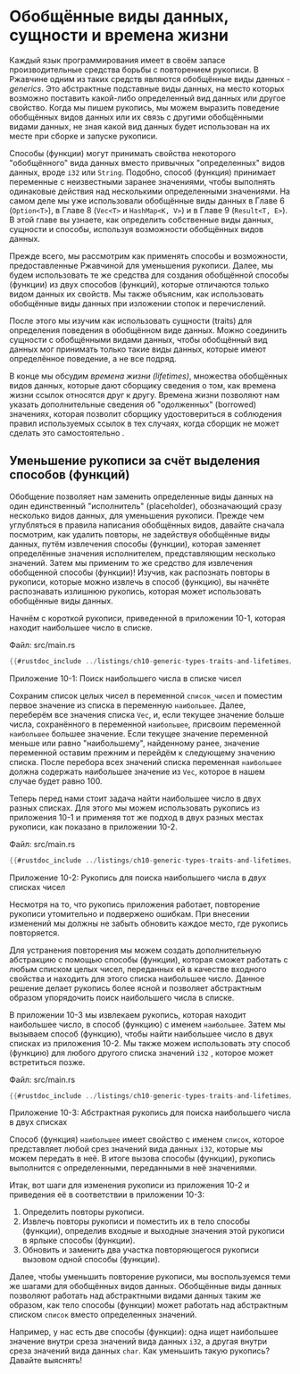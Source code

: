 # Обобщённые виды данных, сущности и времена жизни

Каждый язык программирования имеет в своём запасе производительные средства борьбы с повторением рукописи. В Ржавчине одним из таких средств являются обобщённые виды данных - *generics*. Это абстрактные подставные виды данных, на место которых возможно поставить какой-либо определенный вид данных или другое свойство. Когда мы пишем рукопись, мы можем выразить поведение обобщённых видов данных или их связь с другими обобщёнными видами данных, не зная какой вид данных будет использован на их месте при сборке и запуске рукописи.

Способы (функции) могут принимать свойства некоторого "обобщённого" вида данных вместо привычных "определенных" видов данных, вроде `i32` или `String`. Подобно, способ (функция) принимает переменные с неизвестными заранее значениями, чтобы выполнять одинаковые действия над несколькими определенными значениями. На самом деле мы уже использовали обобщённые виды данных в Главе 6 (`Option<T>`), в Главе 8 (`Vec<T>` и `HashMap<K, V>`) и в Главе 9 (`Result<T, E>`). В этой главе вы узнаете, как определить собственные виды данных, сущности и способы, используя возможности обобщённых видов данных.

Прежде всего, мы рассмотрим как применять способы и возможности, предоставленные Ржавчиной для уменьшения рукописи. Далее, мы будем использовать те же средства для создания обобщённой способы (функции) из двух способов (функций), которые отличаются только видом данных их свойств. Мы также объясним, как использовать обобщённые виды данных при изложении стопок и перечислений.

После этого мы изучим как использовать сущности (traits) для определения поведения в обобщённом виде данных. Можно соединить сущности с обобщёнными видами данных, чтобы обобщённый вид данных мог принимать только такие виды данных, которые имеют определённое поведение, а не все подряд.

В конце мы обсудим *времена жизни (lifetimes)*, множества обобщённых видов данных, которые дают сборщику сведения о том, как времена жизни ссылок относятся друг к другу. Времена жизни позволяют нам указать дополнительные сведения об "одолженных" (borrowed) значениях, которая позволит сборщику удостовериться в соблюдения правил используемых ссылок в тех случаях, когда сборщик не может сделать это самостоятельно .

## Уменьшение рукописи за счёт выделения способов (функций)

Обобщение позволяет нам заменить определенные виды данных на один единственный "исполнитель" (placeholder), обозначающий сразу несколько видов данных, для уменьшения рукописи. Прежде чем углубляться в правила написания обобщённых видов, давайте сначала посмотрим, как удалить повторы, не задействуя обобщённые виды данных, путём извлечения способы (функции), которая заменяет определённые значения исполнителем, представляющим несколько значений. Затем мы применим то же средство для извлечения обобщенной способы (функции)! Изучив, как распознать повторы в рукописи, которые можно извлечь в способ (функцию), вы начнёте распознавать излишнюю рукопись, которая может использовать обобщённые виды данных.

Начнём с короткой рукописи, приведенной в приложении 10-1, которая находит наибольшее число в списке.

<span class="filename">Файл: src/main.rs</span>

```rust
{{#rustdoc_include ../listings/ch10-generic-types-traits-and-lifetimes/listing-10-01/src/main.rs:here}}
```

<span class="caption">Приложение 10-1: Поиск наибольшего числа в списке чисел</span>

Сохраним список целых чисел в переменной `список_чисел` и поместим первое значение из списка в переменную `наибольшее`. Далее, переберём все значения списка `Vec`, и, если текущее значение больше числа, сохранённого в переменной `наибольшее`, присвоим переменной `наибольшее` большее значение. Если текущее значение переменной меньше или равно "наибольшему", найденному ранее, значение переменной оставим прежним и перейдём к следующему значению списка. После перебора всех значений списка переменная `наибольшее` должна содержать наибольшее значение из `Vec`, которое в нашем случае будет равно 100.

Теперь перед нами стоит задача найти наибольшее число в двух разных списках. Для этого мы можем использовать рукопись из приложения 10-1 и применяя тот же подход в двух разных местах рукописи, как показано в приложении 10-2.

<span class="filename">Файл: src/main.rs</span>

```rust
{{#rustdoc_include ../listings/ch10-generic-types-traits-and-lifetimes/listing-10-02/src/main.rs}}
```

<span class="caption">Приложение 10-2: Рукопись для поиска наибольшего числа в <em>двух</em> списках чисел</span>

Несмотря на то, что рукопись приложения работает, повторение рукописи утомительно и подвержено ошибкам. При внесении изменений мы должны не забыть обновить каждое место, где рукопись повторяется.

Для устранения повторения мы можем создать дополнительную абстракцию с помощью способы (функции), которая сможет работать с любым списком целых чисел, переданных ей в качестве входного свойства и находить для этого списка наибольшее число. Данное решение делает рукопись более ясной и позволяет абстрактным образом упорядочить поиск наибольшего числа в списке.

В приложении 10-3 мы извлекаем рукопись, которая находит наибольшее число, в способ (функцию) с именем  `наибольшее`. Затем мы вызываем способ (функцию), чтобы найти наибольшее число в двух списках из приложения 10-2. Мы также можем использовать эту способ (функцию) для любого другого списка значений `i32` , которое может встретиться позже.

<span class="filename">Файл: src/main.rs</span>

```rust
{{#rustdoc_include ../listings/ch10-generic-types-traits-and-lifetimes/listing-10-03/src/main.rs:here}}
```

<span class="caption">Приложение 10-3: Абстрактная рукопись для поиска наибольшего числа в двух списках</span>

Способ (функция) `наибольшее` имеет свойство с именем `список`, которое представляет любой срез значений вида данных `i32`, которые мы можем передать в неё. В итоге вызова способы (функции), рукопись выполнится с определенными, переданными в неё значениями.

Итак, вот шаги для изменения рукописи из приложения 10-2 и приведения её в соответствии в приложении 10-3:

1. Определить повторы рукописи.
2. Извлечь повторы рукописи и поместить их в тело способы (функции), определив входные и выходные значения этой рукописи в ярлыке способы (функции).
3. Обновить и заменить два участка повторяющегося рукописи вызовом одной способы (функции).

Далее, чтобы уменьшить повторение рукописи, мы воспользуемся теми же шагами для обобщённых видов данных. Обобщённые виды данных позволяют работать над абстрактными видами данных таким же образом, как тело способы (функции) может работать над абстрактным списком `список` вместо определенных значений.

Например, у нас есть две способы (функции): одна ищет наибольшее значение внутри среза значений вида данных `i32`, а другая внутри среза значений вида данных `char`. Как уменьшить такую рукопись? Давайте выяснять!


